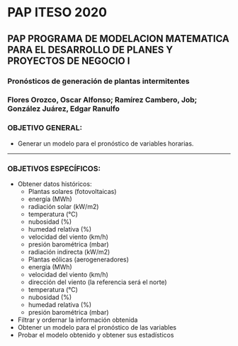 # PAP ITESO 2020
## PAP PROGRAMA DE MODELACION MATEMATICA PARA EL DESARROLLO DE PLANES Y PROYECTOS DE NEGOCIO I
### Pronósticos de generación de plantas intermitentes
### Flores Orozco, Oscar Alfonso; Ramírez Cambero, Job; González Juárez, Edgar Ranulfo

### OBJETIVO GENERAL: 

* Generar un modelo para el pronóstico de variables horarias.

***

### OBJETIVOS ESPECÍFICOS:

* Obtener datos históricos:
  * Plantas solares (fotovoltaicas)
   * energía (MWh)
   * radiación solar (kW/m2)
   * temperatura (°C)
   * nubosidad (%)
   * humedad relativa (%)
   * velocidad del viento (km/h)
   * presión barométrica (mbar)
   * radiación indirecta (kW/m2)
  * Plantas eólicas (aerogeneradores)
   * energía (MWh)
   * velocidad del viento (km/h)
   * dirección del viento (la referencia será el norte)
   * temperatura (°C)
   * nubosidad (%)
   * humedad relativa (%)
   * presión barométrica (mbar)
* Filtrar y ordernar la información obtenida
* Obtener un modelo para el pronóstico de las variables
* Probar el modelo obtenido y obtener sus estadísticos
